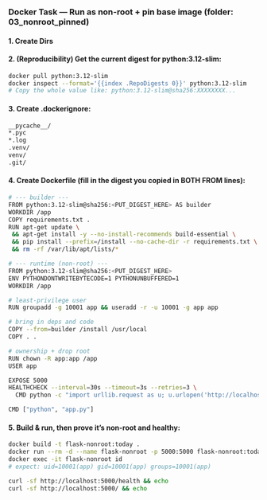 ### Docker Task — Run as non-root + pin base image (folder: 03_nonroot_pinned)

#### 1. Create Dirs 

#### 2. (Reproducibility) Get the current digest for python:3.12-slim:
```bash
docker pull python:3.12-slim
docker inspect --format='{{index .RepoDigests 0}}' python:3.12-slim
# Copy the whole value like: python:3.12-slim@sha256:XXXXXXXX...
```

#### 3. Create .dockerignore:
```bash
__pycache__/
*.pyc
*.log
.venv/
venv/
.git/
```

#### 4. Create Dockerfile (fill in the digest you copied in BOTH FROM lines):
```bash
# --- builder ---
FROM python:3.12-slim@sha256:<PUT_DIGEST_HERE> AS builder
WORKDIR /app
COPY requirements.txt .
RUN apt-get update \
 && apt-get install -y --no-install-recommends build-essential \
 && pip install --prefix=/install --no-cache-dir -r requirements.txt \
 && rm -rf /var/lib/apt/lists/*

# --- runtime (non-root) ---
FROM python:3.12-slim@sha256:<PUT_DIGEST_HERE>
ENV PYTHONDONTWRITEBYTECODE=1 PYTHONUNBUFFERED=1
WORKDIR /app

# least-privilege user
RUN groupadd -g 10001 app && useradd -r -u 10001 -g app app

# bring in deps and code
COPY --from=builder /install /usr/local
COPY . .

# ownership + drop root
RUN chown -R app:app /app
USER app

EXPOSE 5000
HEALTHCHECK --interval=30s --timeout=3s --retries=3 \
  CMD python -c "import urllib.request as u; u.urlopen('http://localhost:5000/health').read()" || exit 1

CMD ["python", "app.py"]
```

#### 5. Build & run, then prove it’s non-root and healthy:
```bash
docker build -t flask-nonroot:today .
docker run --rm -d --name flask-nonroot -p 5000:5000 flask-nonroot:today
docker exec -it flask-nonroot id
# expect: uid=10001(app) gid=10001(app) groups=10001(app)

curl -sf http://localhost:5000/health && echo
curl -sf http://localhost:5000/ && echo
```